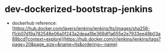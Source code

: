 # dev-dockerized-bootstrap-jenkins

- dockerhub reference: [https://hub.docker.com/layers/jenkins/jenkins/lts/images/sha256-f1cb07d19a782548e06a0f243a2deaa18e369df1a655e2e7933ee48b03a89bcd?context=explore](https://hub.docker.com/r/jenkins/jenkins/tags?page=20&page_size=&name=lts&ordering=-name)
